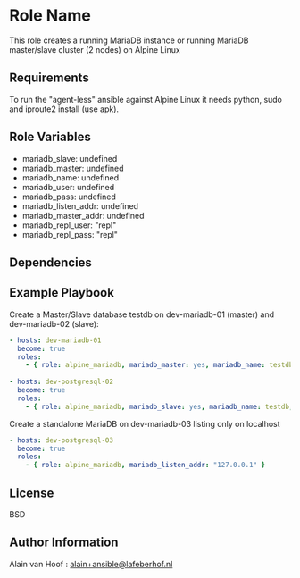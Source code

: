 Role Name
=========

This role creates a running MariaDB instance or running MariaDB master/slave cluster (2 nodes) on Alpine Linux

Requirements
------------

To run the "agent-less" ansible against Alpine Linux it needs python, sudo and iproute2 install (use apk).

Role Variables
--------------

* mariadb_slave: undefined
* mariadb_master: undefined
* mariadb_name: undefined
* mariadb_user: undefined
* mariadb_pass: undefined
* mariadb_listen_addr: undefined
* mariadb_master_addr: undefined
* mariadb_repl_user: "repl"
* mariadb_repl_pass: "repl"

Dependencies
------------

Example Playbook
----------------

Create a Master/Slave database testdb on dev-mariadb-01 (master) and dev-mariadb-02 (slave):
```yaml
- hosts: dev-mariadb-01
  become: true
  roles:
    - { role: alpine_mariadb, mariadb_master: yes, mariadb_name: testdb, mariadb_user: user, mariadb_pass: pass, mariadb_listen_addr: "{{ ansible_eth1.ipv4.address }}" }
    
- hosts: dev-postgresql-02
  become: true
  roles:
    - { role: alpine_mariadb, mariadb_slave: yes, mariadb_name: testdb, mariadb_master_addr: '10.0.0.12', mariadb_listen_addr: "{{ ansible_eth1.ipv4.address }}" }
```
Create a standalone MariaDB on dev-mariadb-03 listing only on localhost
```yaml
- hosts: dev-postgresql-03
  become: true
  roles:
    - { role: alpine_mariadb, mariadb_listen_addr: "127.0.0.1" }
```


License
-------

BSD

Author Information
------------------

Alain van Hoof : alain+ansible@lafeberhof.nl
